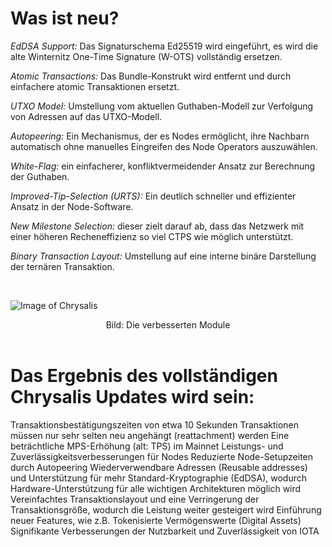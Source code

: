 # Was ist neu?

*EdDSA Support:* Das Signaturschema Ed25519 wird eingeführt, es wird die alte Winternitz One-Time Signature (W-OTS) vollständig ersetzen.

*Atomic Transactions:* Das Bundle-Konstrukt wird entfernt und durch einfachere atomic Transaktionen ersetzt.

*UTXO Model:* Umstellung vom aktuellen Guthaben-Modell zur Verfolgung von Adressen auf das UTXO-Modell.

*Autopeering:* Ein Mechanismus, der es Nodes ermöglicht, ihre Nachbarn automatisch ohne manuelles Eingreifen des Node Operators auszuwählen.

*White-Flag:* ein einfacherer, konfliktvermeidender Ansatz zur Berechnung der Guthaben.

*Improved-Tip-Selection (URTS):*  Ein deutlich schneller und effizienter Ansatz in der Node-Software.

*New Milestone Selection:*  dieser zielt darauf ab, dass das Netzwerk mit einer höheren Recheneffizienz so viel CTPS wie möglich unterstützt.

*Binary Transaction Layout:* Umstellung auf eine interne binäre Darstellung der ternären Transaktion.


<br>

![Image of Chrysalis](https://iota-einsteiger-guide.de/media/images/2_sosxcwwdncyxmq6r.png)
<center> Bild: Die verbesserten Module </center>

<br>

# Das Ergebnis des vollständigen Chrysalis Updates wird sein:
Transaktionsbestätigungszeiten von etwa 10 Sekunden
Transaktionen müssen nur sehr selten neu angehängt (reattachment) werden
Eine beträchtliche MPS-Erhöhung (alt: TPS) im Mainnet
Leistungs- und Zuverlässigkeitsverbesserungen für Nodes
Reduzierte Node-Setupzeiten durch Autopeering
Wiederverwendbare Adressen (Reusable addresses) und Unterstützung für mehr Standard-Kryptographie (EdDSA), wodurch Hardware-Unterstützung für alle wichtigen Architekturen möglich wird
Vereinfachtes Transaktionslayout und eine Verringerung der Transaktionsgröße, wodurch die Leistung weiter gesteigert wird
Einführung neuer Features, wie z.B. Tokenisierte Vermögenswerte (Digital Assets)
Signifikante Verbesserungen der Nutzbarkeit und Zuverlässigkeit von IOTA
